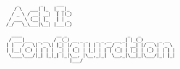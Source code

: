 














        _        _     ___
       / \   ___| |_  |_ _|_
      / _ \ / __| __|  | |(_)
     / ___ \ (__| |_   | | _
    /_/   \_\___|\__| |___(_)

      ____             __ _                       _   _
     / ___|___  _ __  / _(_) __ _ _   _ _ __ __ _| |_(_) ___  _ __
    | |   / _ \| '_ \| |_| |/ _` | | | | '__/ _` | __| |/ _ \| '_ \ 
    | |__| (_) | | | |  _| | (_| | |_| | | | (_| | |_| | (_) | | | |
     \____\___/|_| |_|_| |_|\__, |\__,_|_|  \__,_|\__|_|\___/|_| |_|
                            |___/


